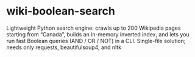 # wiki-boolean-search
Lightweight Python search engine: crawls up to 200 Wikipedia pages starting from “Canada”, builds an in-memory inverted index, and lets you run fast Boolean queries (AND / OR / NOT) in a CLI. Single-file solution; needs only requests, beautifulsoup4, and nltk
